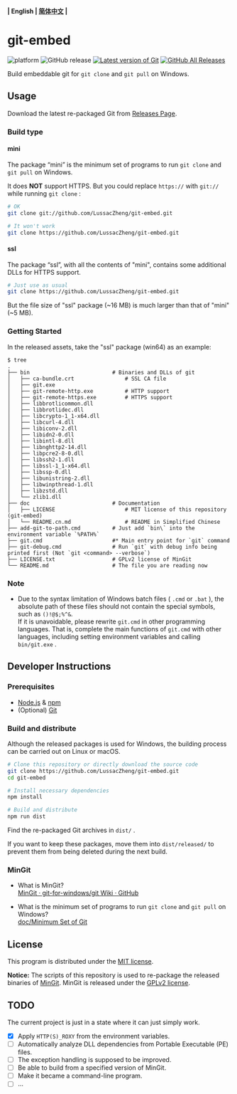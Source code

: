 **| English | [简体中文](doc/README.cn.md) |**

# git-embed

![platform](https://img.shields.io/badge/platform-Windows-brightgreen?logo=windows)
![GitHub release](https://img.shields.io/github/v/release/LussacZheng/git-embed?include_prereleases&label=build)
[![Latest version of Git](https://img.shields.io/github/v/release/git-for-windows/git?label=git&color=f14e32&logo=git)](https://github.com/git-for-windows/git)
[![GitHub All Releases](https://img.shields.io/github/downloads/LussacZheng/git-embed/total?color=green&logo=github)](https://github.com/LussacZheng/git-embed/releases)

Build embeddable git for `git clone` and `git pull` on Windows.

## Usage

Download the latest re-packaged Git from [Releases Page](https://github.com/LussacZheng/git-embed/releases).

### Build type

#### mini

The package “mini” is the minimum set of programs to run `git clone` and `git pull` on Windows.

It does **NOT** support HTTPS. But you could replace `https://` with `git://` while running `git clone` :

```bash
# OK
git clone git://github.com/LussacZheng/git-embed.git

# It won't work
git clone https://github.com/LussacZheng/git-embed.git
```

#### ssl

The package “ssl”, with all the contents of "mini", contains some additional DLLs for HTTPS support.

```bash
# Just use as usual
git clone https://github.com/LussacZheng/git-embed.git
```

But the file size of "ssl" package (\~16 MB) is much larger than that of "mini" (\~5 MB).

### Getting Started

In the released assets, take the "ssl" package (win64) as an example:

```shell
$ tree
.
├── bin                          # Binaries and DLLs of git
│   ├── ca-bundle.crt                # SSL CA file
│   ├── git.exe
│   ├── git-remote-http.exe          # HTTP support
│   ├── git-remote-https.exe         # HTTPS support
│   ├── libbrotlicommon.dll
│   ├── libbrotlidec.dll
│   ├── libcrypto-1_1-x64.dll
│   ├── libcurl-4.dll
│   ├── libiconv-2.dll
│   ├── libidn2-0.dll
│   ├── libintl-8.dll
│   ├── libnghttp2-14.dll
│   ├── libpcre2-8-0.dll
│   ├── libssh2-1.dll
│   ├── libssl-1_1-x64.dll
│   ├── libssp-0.dll
│   ├── libunistring-2.dll
│   ├── libwinpthread-1.dll
│   ├── libzstd.dll
│   └── zlib1.dll
├── doc                          # Documentation
│   ├── LICENSE                      # MIT license of this repository (git-embed)
│   └── README.cn.md                 # README in Simplified Chinese
├── add-git-to-path.cmd          # Just add `bin\` into the environment variable `%PATH%`
├── git.cmd                      #* Main entry point for `git` command
├── git-debug.cmd                # Run `git` with debug info being printed first (Not `git <command> --verbose`)
├── LICENSE.txt                  # GPLv2 license of MinGit
└── README.md                    # The file you are reading now
```

### Note

- Due to the syntax limitation of Windows batch files ( `.cmd` or `.bat` ), the absolute path of these files should not contain the special symbols, such as `()!@$;%^&`.  
  If it is unavoidable, please rewrite `git.cmd` in other programming languages. That is, complete the main functions of `git.cmd` with other languages, including setting environment variables and calling `bin/git.exe` .

## Developer Instructions

### Prerequisites

- [Node.js](https://nodejs.org/en/) & [npm](https://www.npmjs.com/)
- (Optional) [Git](https://git-scm.com/)

### Build and distribute

Although the released packages is used for Windows, the building process can be carried out on Linux or macOS.

```bash
# Clone this repository or directly download the source code
git clone https://github.com/LussacZheng/git-embed.git
cd git-embed

# Install necessary dependencies
npm install

# Build and distribute
npm run dist
```

Find the re-packaged Git archives in `dist/` .

If you want to keep these packages, move them into `dist/released/` to prevent them from being deleted during the next build.

### MinGit

- What is MinGit?  
  [MinGit · git-for-windows/git Wiki · GitHub](https://github.com/git-for-windows/git/wiki/MinGit)

- What is the minimum set of programs to run `git clone` and `git pull` on Windows?  
  [doc/Minimum Set of Git](doc/Minimum-Set-of-Git.md)

## License

This program is distributed under the [MIT license](https://github.com/LussacZheng/git-embed/blob/master/LICENSE).

**Notice:** The scripts of this repository is used to re-package the released binaries of [MinGit](https://github.com/git-for-windows/git). MinGit is released under the [GPLv2 license](https://github.com/git-for-windows/git/blob/master/COPYING).

## TODO

The current project is just in a state where it can just simply work.

- [x] Apply `HTTP(S)_ROXY` from the environment variables.
- [ ] Automatically analyze DLL dependencies from Portable Executable (PE) files.
- [ ] The exception handling is supposed to be improved.
- [ ] Be able to build from a specified version of MinGit.
- [ ] Make it became a command-line program.
- [ ] ...
